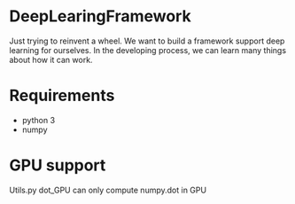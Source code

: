 # DeepLearingFramework
Just trying to reinvent a wheel. We want to build a framework support deep learning for ourselves. In the developing process, we can learn many things about how it can work.

# Requirements
* python 3
* numpy

# GPU support
Utils.py dot_GPU can only compute numpy.dot in GPU
